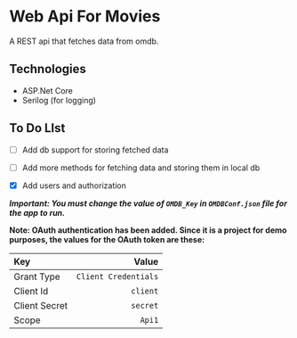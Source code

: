# Web Api For Movies #

A REST api that fetches data from omdb. 

## Technologies ##

- ASP.Net Core
- Serilog (for logging)

## To Do LIst ##
- [ ] Add db support for storing fetched data 

- [ ] Add more methods for fetching data and storing them in local db

- [X] Add users and authorization

***Important: You must change the value of ```OMDB_Key``` in ```OMDBConf.json``` file for the app to run.***

**Note: OAuth authentication has been added. Since it is a project for demo purposes, the values for the OAuth token are these:**

|Key|Value|
|:--|--:|
|Grant Type|```Client Credentials```|
|Client Id|```client```|
|Client Secret|```secret```|
|Scope|```Api1```